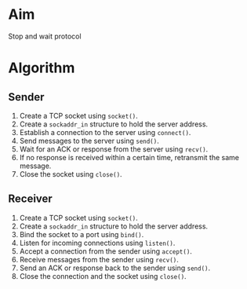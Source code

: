 # Aim
Stop and wait protocol
# Algorithm

## Sender
1. Create a TCP socket using `socket()`.
2. Create a `sockaddr_in` structure to hold the server address.
3. Establish a connection to the server using `connect()`.
4. Send messages to the server using `send()`.
5. Wait for an ACK or response from the server using `recv()`.
6. If no response is received within a certain time, retransmit the same message.
7. Close the socket using `close()`.

## Receiver
1. Create a TCP socket using `socket()`.
2. Create a `sockaddr_in` structure to hold the server address.
3. Bind the socket to a port using `bind()`.
4. Listen for incoming connections using `listen()`.
5. Accept a connection from the sender using `accept()`.
6. Receive messages from the sender using `recv()`.
7. Send an ACK or response back to the sender using `send()`.
8. Close the connection and the socket using `close()`.

